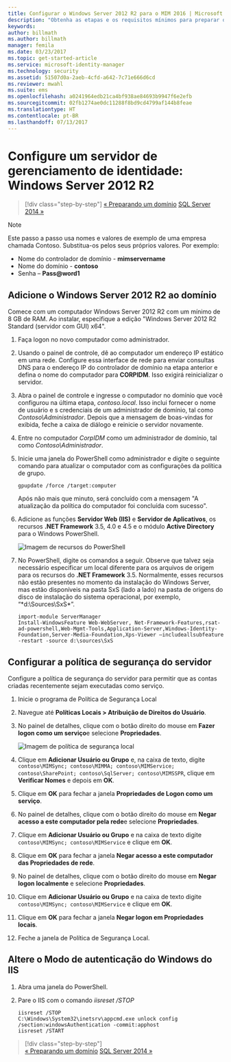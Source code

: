 ```yaml
---
title: Configurar o Windows Server 2012 R2 para o MIM 2016 | Microsoft Docs
description: "Obtenha as etapas e os requisitos mínimos para preparar o Windows Server 2012 RS para trabalhar com o MIM 2016."
keywords: 
author: billmath
ms.author: billmath
manager: femila
ms.date: 03/23/2017
ms.topic: get-started-article
ms.service: microsoft-identity-manager
ms.technology: security
ms.assetid: 51507d0a-2aeb-4cfd-a642-7c71e666d6cd
ms.reviewer: mwahl
ms.suite: ems
ms.openlocfilehash: a0241964edb21ca4bf938ae84693b9947f6e2efb
ms.sourcegitcommit: 02fb1274ae0dc11288f8bd9cd4799af144b8feae
ms.translationtype: HT
ms.contentlocale: pt-BR
ms.lasthandoff: 07/13/2017
---
```

# <a name="set-up-an-identity-management-server-windows-server-2012-r2"></a>Configure um servidor de gerenciamento de identidade: Windows Server 2012 R2

>[!div class="step-by-step"]
[« Preparando um domínio](preparing-domain.md)
[SQL Server 2014 »](prepare-server-sql2014.md)

> [!NOTE]
> Este passo a passo usa nomes e valores de exemplo de uma empresa chamada Contoso. Substitua-os pelos seus próprios valores. Por exemplo:
> - Nome do controlador de domínio - **mimservername**
> - Nome do domínio - **contoso**
> - Senha – **Pass@word1**

## <a name="join-windows-server-2012-r2-to-your-domain"></a>Adicione o Windows Server 2012 R2 ao domínio

Comece com um computador Windows Server 2012 R2 com um mínimo de 8 GB de RAM. Ao instalar, especifique a edição "Windows Server 2012 R2 Standard (servidor com GUI) x64".

1. Faça logon no novo computador como administrador.

2. Usando o painel de controle, dê ao computador um endereço IP estático em uma rede. Configure essa interface de rede para enviar consultas DNS para o endereço IP do controlador de domínio na etapa anterior e defina o nome do computador para **CORPIDM**.  Isso exigirá reinicializar o servidor.

3. Abra o painel de controle e ingresse o computador no domínio que você configurou na última etapa, *contoso.local*.  Isso inclui fornecer o nome de usuário e s credenciais de um administrador de domínio, tal como *Contoso\Administrador*.  Depois que a mensagem de boas-vindas for exibida, feche a caixa de diálogo e reinicie o servidor novamente.

4. Entre no computador *CorpIDM* como um administrador de domínio, tal como *Contoso\Administrador*.

5. Inicie uma janela do PowerShell como administrador e digite o seguinte comando para atualizar o computador com as configurações da política de grupo.

    ```
    gpupdate /force /target:computer
    ```

    Após não mais que minuto, será concluído com a mensagem "A atualização da política do computador foi concluída com sucesso".

6. Adicione as funções **Servidor Web (IIS)** e **Servidor de Aplicativos**, os recursos **.NET Framework** 3.5, 4.0 e 4.5 e o módulo **Active Directory** para o Windows PowerShell.

    ![Imagem de recursos do PowerShell](media/MIM-DeployWS2.png)

7. No PowerShell, digite os comandos a seguir. Observe que talvez seja necessário especificar um local diferente para os arquivos de origem para os recursos do **.NET Framework** 3.5. Normalmente, esses recursos não estão presentes no momento da instalação do Windows Server, mas estão disponíveis na pasta SxS (lado a lado) na pasta de origens do disco de instalação do sistema operacional, por exemplo, “*d:\Sources\SxS\*”.

    ```
    import-module ServerManager
    Install-WindowsFeature Web-WebServer, Net-Framework-Features,rsat-ad-powershell,Web-Mgmt-Tools,Application-Server,Windows-Identity-Foundation,Server-Media-Foundation,Xps-Viewer –includeallsubfeature -restart -source d:\sources\SxS
    ```

## <a name="configure-the-server-security-policy"></a>Configurar a política de segurança do servidor

Configure a política de segurança do servidor para permitir que as contas criadas recentemente sejam executadas como serviço.

1. Inicie o programa de Política de Segurança Local

2. Navegue até **Políticas Locais > Atribuição de Direitos do Usuário**.

3. No painel de detalhes, clique com o botão direito do mouse em **Fazer logon como um serviço**e selecione **Propriedades**.

    ![Imagem de política de segurança local](media/MIM-DeployWS3.png)

4. Clique em **Adicionar Usuário ou Grupo** e, na caixa de texto, digite `contoso\MIMSync; contoso\MIMMA; contoso\MIMService; contoso\SharePoint; contoso\SqlServer; contoso\MIMSSPR`, clique em **Verificar Nomes** e depois em **OK**.

5. Clique em **OK** para fechar a janela **Propriedades de Logon como um serviço**.

6.  No painel de detalhes, clique com o botão direito do mouse em **Negar acesso a este computador pela rede**e selecione **Propriedades**.

7. Clique em **Adicionar Usuário ou Grupo** e na caixa de texto digite `contoso\MIMSync; contoso\MIMService` e clique em **OK**.

8. Clique em **OK** para fechar a janela **Negar acesso a este computador das Propriedades de rede**.

9. No painel de detalhes, clique com o botão direito do mouse em **Negar logon localmente** e selecione **Propriedades**.

10. Clique em **Adicionar Usuário ou Grupo** e na caixa de texto digite `contoso\MIMSync; contoso\MIMService` e clique em **OK**.

11. Clique em **OK** para fechar a janela **Negar logon em Propriedades locais**.

12. Feche a janela de Política de Segurança Local.


## <a name="change-the-iis-windows-authentication-mode"></a>Altere o Modo de autenticação do Windows do IIS

1.  Abra uma janela do PowerShell.

2.  Pare o IIS com o comando *iisreset /STOP*

    ```
    iisreset /STOP
    C:\Windows\System32\inetsrv\appcmd.exe unlock config /section:windowsAuthentication -commit:apphost
    iisreset /START
    ```

>[!div class="step-by-step"]  
[« Preparando um domínio](preparing-domain.md)
[SQL Server 2014 »](prepare-server-sql2014.md)

